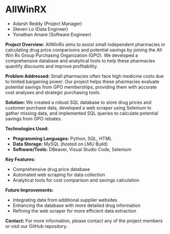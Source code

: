 # AllWinRX

- Adarsh Reddy (Project Manager)
- Steven Lo (Data Engineer)
- Yonathan Amare (Software Engineer)

**Project Overview:**
AllWinRx aims to assist small independent pharmacies in calculating drug price comparisons and potential savings by joining the All Win Rx Group Purchasing Organization (GPO). We developed a comprehensive database and analytical tools to help these pharmacies quantify discounts and improve profitability.

**Problem Addressed:**
Small pharmacies often face high medicine costs due to limited bargaining power. Our project helps these pharmacies evaluate potential savings from GPO memberships, providing them with accurate cost analyses and strategic purchasing tools.

**Solution:**
We created a robust SQL database to store drug prices and customer purchase data, developed a web scraper using Selenium to gather missing data, and implemented SQL queries to calculate potential savings from GPO rebates.

**Technologies Used:**
- **Programming Languages:** Python, SQL, HTML
- **Data Storage:** MySQL (hosted on LMU Build)
- **Software/Tools:** DBeaver, Visual Studio Code, Selenium

**Key Features:**
- Comprehensive drug price database
- Automated web scraping for data collection
- Analytical tools for cost comparison and savings calculation

**Future Improvements:**
- Integrating data from additional supplier websites
- Enhancing the database with more detailed drug information
- Refining the web scraper for more efficient data extraction

**Contact:**
For more information, please contact any of the project members or visit our GitHub repository.
